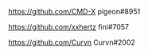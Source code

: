 https://github.com/CMD-X pigeon#8951

https://github.com/xxhertz fini#7057

https://github.com/Curvn Curvn#2002
